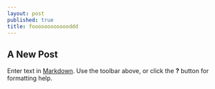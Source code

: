 ```yaml
---
layout: post
published: true
title: fooooooooooooddd
---
```



## A New Post

Enter text in [Markdown](http://daringfireball.net/projects/markdown/). Use the toolbar above, or click the **?** button for formatting help.
